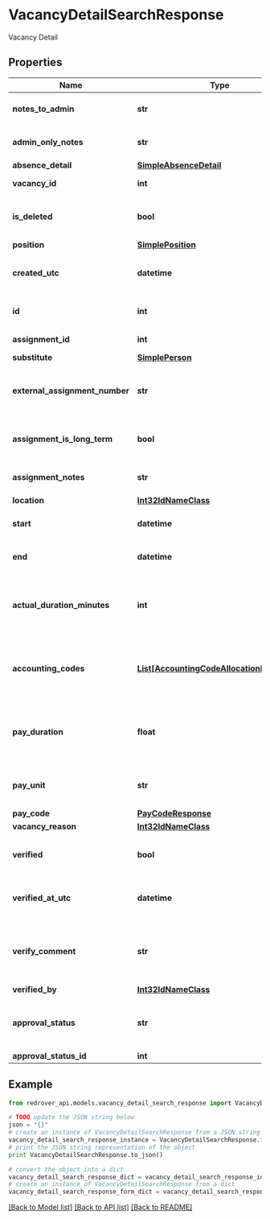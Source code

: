 # VacancyDetailSearchResponse

Vacancy Detail

## Properties
Name | Type | Description | Notes
------------ | ------------- | ------------- | -------------
**notes_to_admin** | **str** | Any notes to the admin | [optional] 
**admin_only_notes** | **str** | Notes made by the admin | [optional] 
**absence_detail** | [**SimpleAbsenceDetail**](SimpleAbsenceDetail.md) |  | [optional] 
**vacancy_id** | **int** | Id of the Vacancy | [optional] 
**is_deleted** | **bool** | If the vacancy was deleted | [optional] 
**position** | [**SimplePosition**](SimplePosition.md) |  | [optional] 
**created_utc** | **datetime** | When the Vacancy Detail was created | [optional] 
**id** | **int** | Id of the Vacancy Detail | [optional] 
**assignment_id** | **int** | Id of the Assignment | [optional] 
**substitute** | [**SimplePerson**](SimplePerson.md) |  | [optional] 
**external_assignment_number** | **str** | Assignment number to match another system | [optional] 
**assignment_is_long_term** | **bool** | Is this assignment considered long term? | [optional] 
**assignment_notes** | **str** | Notes about this assignment | [optional] 
**location** | [**Int32IdNameClass**](Int32IdNameClass.md) |  | [optional] 
**start** | **datetime** | When the Vacancy starts | [optional] 
**end** | **datetime** | When the Vacancy ends | [optional] 
**actual_duration_minutes** | **int** | How long the Vacancy Detail is scheduled (minutes) | [optional] 
**accounting_codes** | [**List[AccountingCodeAllocationResponse]**](AccountingCodeAllocationResponse.md) | The Accounting codes associated with the Vacancy | [optional] 
**pay_duration** | **float** | The Calculated Effective Duration (Days or Minutes) | [optional] 
**pay_unit** | **str** | The pay unit. (&#39;DAYS&#39;, &#39;MINUTES&#39;) | [optional] 
**pay_code** | [**PayCodeResponse**](PayCodeResponse.md) |  | [optional] 
**vacancy_reason** | [**Int32IdNameClass**](Int32IdNameClass.md) |  | [optional] 
**verified** | **bool** | If the Vacancy has been verified | [optional] 
**verified_at_utc** | **datetime** | When the Vacancy was verified | [optional] 
**verify_comment** | **str** | Comment made when the Vacancy was verified | [optional] 
**verified_by** | [**Int32IdNameClass**](Int32IdNameClass.md) |  | [optional] 
**approval_status** | **str** | The current approval status of the vacancy | [optional] 
**approval_status_id** | **int** |  | [optional] 

## Example

```python
from redrover_api.models.vacancy_detail_search_response import VacancyDetailSearchResponse

# TODO update the JSON string below
json = "{}"
# create an instance of VacancyDetailSearchResponse from a JSON string
vacancy_detail_search_response_instance = VacancyDetailSearchResponse.from_json(json)
# print the JSON string representation of the object
print VacancyDetailSearchResponse.to_json()

# convert the object into a dict
vacancy_detail_search_response_dict = vacancy_detail_search_response_instance.to_dict()
# create an instance of VacancyDetailSearchResponse from a dict
vacancy_detail_search_response_form_dict = vacancy_detail_search_response.from_dict(vacancy_detail_search_response_dict)
```
[[Back to Model list]](../README.md#documentation-for-models) [[Back to API list]](../README.md#documentation-for-api-endpoints) [[Back to README]](../README.md)


